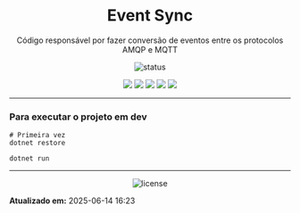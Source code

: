 <!--
template_name=head
template_version=v1
-->

<h1 align="center">Event Sync</h1>

<p align="center">
  Código responsável por fazer conversão de eventos entre os protocolos AMQP e MQTT<br>
</p>

<p align="center">
  <img src="https://img.shields.io/badge/status-Em desenvolvimento-blue.svg" alt="status">
</p>

<p align="center">
<img src="https://img.shields.io/badge/topics:-grey"> 
<img src="https://img.shields.io/badge/csharp-lightgrey">
<img src="https://img.shields.io/badge/docker-lightgrey">
<img src="https://img.shields.io/badge/rabbitmq-lightgrey">
<img src="https://img.shields.io/badge/sync%20life-lightgrey">
</p>

<hr>


### Para executar o projeto em dev
```
# Primeira vez
dotnet restore

dotnet run
```

<!--
template_name=footer
template_version=v1
-->

---
<p align="center">
   <img src="https://img.shields.io/badge/licença-GPL%203-blue.svg" alt="license">
</p>

**Atualizado em:** 2025-06-14 16:23